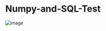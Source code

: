 # Numpy-and-SQL-Test

![image](https://github.com/Arbajkhan777/Numpy-and-SQL-Test/assets/110846742/1e85483a-9815-40dd-a8dd-9f5b2358fd91)
